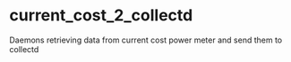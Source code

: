 current_cost_2_collectd
=======================

Daemons retrieving data from current cost power meter and send them to collectd